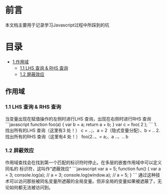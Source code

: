 <h1>前言</h1>
本文档主要用于记录学习Javascript过程中所踩到的坑


<h1>目录</h1>

* [1.作用域](#1)
    * [1.1 LHS 查询 & RHS 查询](#1.1)
    * [1.2 屏蔽效应](#1.2)
    
    
<h2 id="1">作用域</h2>

<h3 id="1.1">1.1 LHS 查询 & RHS 查询</h3>
当变量出现在赋值操作的左侧时进行LHS 查询，出现在右侧时进行RHS 查询
```javascript
function foo(a) {
var b = a;
return a + b;
}
var c = foo( 2 );
```
1. 找出所有的LHS 查询（这里有3 处！）
  c = ..;、a = 2（隐式变量分配）、b = ..
2. 找出所有的RHS 查询（这里有4 处！）
  foo(2..、= a;、a ..、.. b
  

<h3 id="1.2">1.2 屏蔽效应</h3>
作用域查找会在找到第一个匹配的标识符时停止。在多层的嵌套作用域中可以定义同名的
标识符，这叫作“遮蔽效应”
```javascript
var a = 5;
function fun() {
    var a = 3;
    console.log(a);         // a = 3;
    console.log(window.a);  // a = 5;
}
```
通过这种技术可以访问那些被同名变量所遮蔽的全局变量。但非全局的变量如果被遮蔽了，无论如何都无法被访问到。
